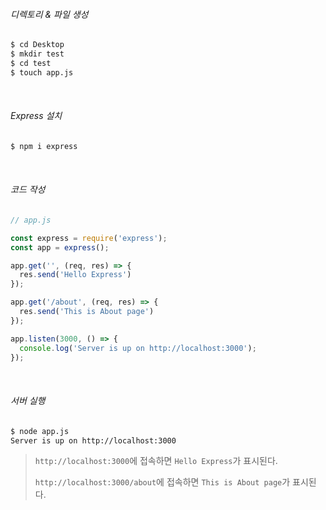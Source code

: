 ###### 디렉토리 \& 파일 생성

```bash
$ cd Desktop
$ mkdir test
$ cd test
$ touch app.js
```

<br>

###### Express 설치

```bash
$ npm i express
```

<br>

###### 코드 작성

```js
// app.js

const express = require('express');
const app = express();

app.get('', (req, res) => {
  res.send('Hello Express')
});

app.get('/about', (req, res) => {
  res.send('This is About page')
});

app.listen(3000, () => {
  console.log('Server is up on http://localhost:3000');
});
```

<br>

###### 서버 실행

```bash
$ node app.js
Server is up on http://localhost:3000
```

> `http://localhost:3000`에 접속하면 `Hello Express`가 표시된다.
>
> `http://localhost:3000/about`에 접속하면 `This is About page`가 표시된다.

<br>

<br>